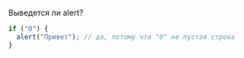 Выведется ли alert?

```js
if ("0") {
  alert("Привет"); // да, потому что "0" не пустая строка
}
```
